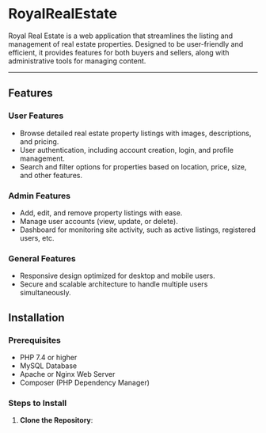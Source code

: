 # RoyalRealEstate
Royal Real Estate is a web application that streamlines the listing and management of real estate properties. Designed to be user-friendly and efficient, it provides features for both buyers and sellers, along with administrative tools for managing content.

---

## Features

### User Features
- Browse detailed real estate property listings with images, descriptions, and pricing.
- User authentication, including account creation, login, and profile management.
- Search and filter options for properties based on location, price, size, and other features.

### Admin Features
- Add, edit, and remove property listings with ease.
- Manage user accounts (view, update, or delete).
- Dashboard for monitoring site activity, such as active listings, registered users, etc.

### General Features
- Responsive design optimized for desktop and mobile users.
- Secure and scalable architecture to handle multiple users simultaneously.

## Installation

### Prerequisites
- PHP 7.4 or higher
- MySQL Database
- Apache or Nginx Web Server
- Composer (PHP Dependency Manager)

### Steps to Install
1. **Clone the Repository**:

